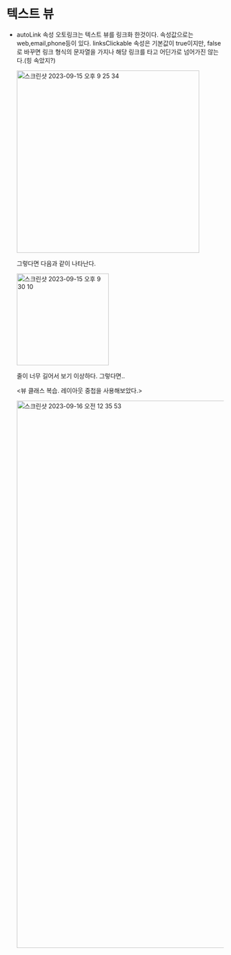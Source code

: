 # 텍스트 뷰
* autoLink 속성
  오토링크는 텍스트 뷰를 링크화 한것이다. 속성값으로는 web,email,phone등이 있다.
  linksClickable 속성은 기본값이 true이지만, false로 바꾸면 링크 형식의 문자열을 가지나 해당 링크를 타고 어딘가로 넘어가진 않는다.(힝 속았지?)
       
  <img width="423" alt="스크린샷 2023-09-15 오후 9 25 34" src="https://github.com/youkm1/Kotlin_ANS.Study/assets/77780624/86d80be8-c34d-4aa6-8fcb-70f351da06b9">
     
  그렇다면 다음과 같이 나타난다. 
     
  <img width="213" alt="스크린샷 2023-09-15 오후 9 30 10" src="https://github.com/youkm1/Kotlin_ANS.Study/assets/77780624/673ef868-6189-41f9-bc31-0d58c049a9e8">

  줄이 너무 길어서 보기 이상하다. 그렇다면..
  

  <뷰 클래스 복습. 레이아웃 중첩을 사용해보았다.>
  
  <img width="1270" alt="스크린샷 2023-09-16 오전 12 35 53" src="https://github.com/youkm1/Kotlin_ANS.Study/assets/77780624/7713b914-a64a-494c-9431-8291e97fcdfa">

